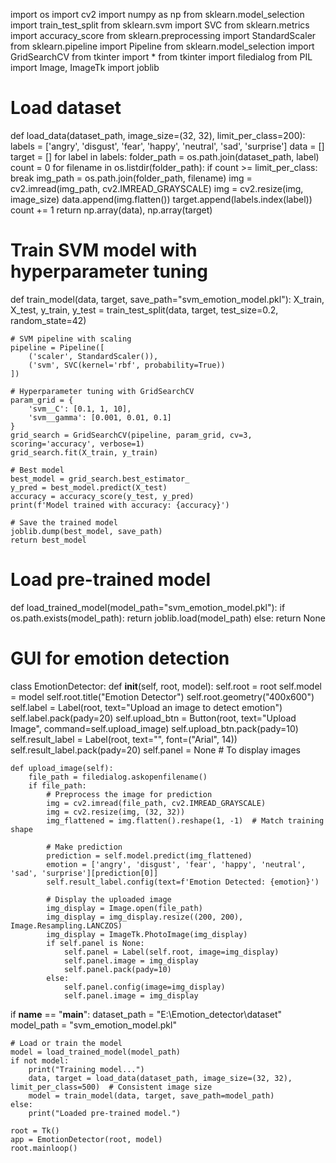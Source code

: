 import os
import cv2
import numpy as np
from sklearn.model_selection import train_test_split
from sklearn.svm import SVC
from sklearn.metrics import accuracy_score
from sklearn.preprocessing import StandardScaler
from sklearn.pipeline import Pipeline
from sklearn.model_selection import GridSearchCV
from tkinter import *
from tkinter import filedialog
from PIL import Image, ImageTk
import joblib

# Load dataset
def load_data(dataset_path, image_size=(32, 32), limit_per_class=200):
    labels = ['angry', 'disgust', 'fear', 'happy', 'neutral', 'sad', 'surprise']
    data = []
    target = []
    for label in labels:
        folder_path = os.path.join(dataset_path, label)
        count = 0
        for filename in os.listdir(folder_path):
            if count >= limit_per_class:
                break
            img_path = os.path.join(folder_path, filename)
            img = cv2.imread(img_path, cv2.IMREAD_GRAYSCALE)
            img = cv2.resize(img, image_size)
            data.append(img.flatten())
            target.append(labels.index(label))
            count += 1
    return np.array(data), np.array(target)

# Train SVM model with hyperparameter tuning
def train_model(data, target, save_path="svm_emotion_model.pkl"):
    X_train, X_test, y_train, y_test = train_test_split(data, target, test_size=0.2, random_state=42)

    # SVM pipeline with scaling
    pipeline = Pipeline([
        ('scaler', StandardScaler()),
        ('svm', SVC(kernel='rbf', probability=True))
    ])

    # Hyperparameter tuning with GridSearchCV
    param_grid = {
        'svm__C': [0.1, 1, 10],
        'svm__gamma': [0.001, 0.01, 0.1]
    }
    grid_search = GridSearchCV(pipeline, param_grid, cv=3, scoring='accuracy', verbose=1)
    grid_search.fit(X_train, y_train)

    # Best model
    best_model = grid_search.best_estimator_
    y_pred = best_model.predict(X_test)
    accuracy = accuracy_score(y_test, y_pred)
    print(f'Model trained with accuracy: {accuracy}')
    
    # Save the trained model
    joblib.dump(best_model, save_path)
    return best_model

# Load pre-trained model
def load_trained_model(model_path="svm_emotion_model.pkl"):
    if os.path.exists(model_path):
        return joblib.load(model_path)
    else:
        return None

# GUI for emotion detection
class EmotionDetector:
    def __init__(self, root, model):
        self.root = root
        self.model = model
        self.root.title("Emotion Detector")
        self.root.geometry("400x600")
        self.label = Label(root, text="Upload an image to detect emotion")
        self.label.pack(pady=20)
        self.upload_btn = Button(root, text="Upload Image", command=self.upload_image)
        self.upload_btn.pack(pady=10)
        self.result_label = Label(root, text="", font=("Arial", 14))
        self.result_label.pack(pady=20)
        self.panel = None  # To display images

    def upload_image(self):
        file_path = filedialog.askopenfilename()
        if file_path:
            # Preprocess the image for prediction
            img = cv2.imread(file_path, cv2.IMREAD_GRAYSCALE)
            img = cv2.resize(img, (32, 32))
            img_flattened = img.flatten().reshape(1, -1)  # Match training shape
            
            # Make prediction
            prediction = self.model.predict(img_flattened)
            emotion = ['angry', 'disgust', 'fear', 'happy', 'neutral', 'sad', 'surprise'][prediction[0]]
            self.result_label.config(text=f'Emotion Detected: {emotion}')
            
            # Display the uploaded image
            img_display = Image.open(file_path)
            img_display = img_display.resize((200, 200), Image.Resampling.LANCZOS)
            img_display = ImageTk.PhotoImage(img_display)
            if self.panel is None:
                self.panel = Label(self.root, image=img_display)
                self.panel.image = img_display
                self.panel.pack(pady=10)
            else:
                self.panel.config(image=img_display)
                self.panel.image = img_display

if __name__ == "__main__":
    dataset_path = "E:\\Emotion_detector\\dataset"
    model_path = "svm_emotion_model.pkl"

    # Load or train the model
    model = load_trained_model(model_path)
    if not model:
        print("Training model...")
        data, target = load_data(dataset_path, image_size=(32, 32), limit_per_class=500)  # Consistent image size
        model = train_model(data, target, save_path=model_path)
    else:
        print("Loaded pre-trained model.")

    root = Tk()
    app = EmotionDetector(root, model)
    root.mainloop()

